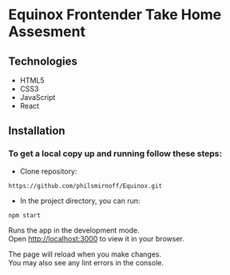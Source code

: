 # Equinox Frontender Take Home Assesment

## Technologies
- HTML5
- CSS3
- JavaScript
- React

## Installation

### To get a local copy up and running follow these steps:
- Clone repository:
```
https://github.com/philsmirnoff/Equinox.git
```

- In the project directory, you can run:

```
npm start
```

Runs the app in the development mode.\
Open [http://localhost:3000](http://localhost:3000) to view it in your browser.

The page will reload when you make changes.\
You may also see any lint errors in the console.


